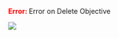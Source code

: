 

<span style="color:red"><b> Error: </b></span> Error on   Delete Objective
      

![](https://storage.googleapis.com/fluxble-reporting/screenShot25135160xxZ26fll.png?authuser=1)